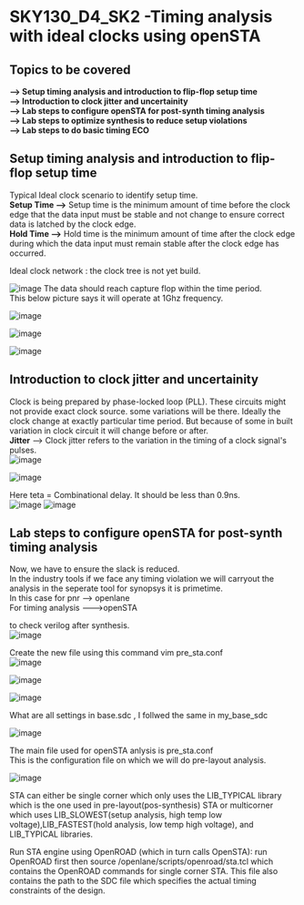 #  SKY130_D4_SK2 -Timing analysis with ideal clocks using openSTA
##  Topics to be covered
**--> Setup timing analysis and introduction to flip-flop setup time**   
**--> Introduction to clock jitter and uncertainity**  
**--> Lab steps to configure openSTA for post-synth timing analysis**    
**--> Lab steps to optimize synthesis to reduce setup violations**    
**--> Lab steps to do basic timing ECO**    

## Setup timing analysis and introduction to flip-flop setup time

Typical Ideal clock scenario to identify setup time.   
**Setup Time -->** Setup time is the minimum amount of time before the clock edge that the data input
must be stable and not change to ensure correct data is latched by the clock edge.   
**Hold Time -->** Hold time is the minimum amount of time after the clock edge during which the data
input must remain stable after the clock edge has occurred.   

Ideal clock network : the clock tree is not yet build.  

![image](https://github.com/Gayathri4801/NASSCOM-VSD-IAT/assets/163323618/63308581-2598-47bc-bad5-f81afa1e04cf)
The data should reach capture flop within the time period.   
This below picture says it will operate at 1Ghz frequency.  

![image](https://github.com/Gayathri4801/NASSCOM-VSD-IAT/assets/163323618/f42f9007-358b-496e-8680-6ad178bc30df)

![image](https://github.com/Gayathri4801/NASSCOM-VSD-IAT/assets/163323618/3b32c2a9-a0d1-49dc-9d36-79be4ceb733f)

![image](https://github.com/Gayathri4801/NASSCOM-VSD-IAT/assets/163323618/3a41ded1-cf58-477a-901c-d5945f00a1b7)

## Introduction to clock jitter and uncertainity   

Clock is being prepared by phase-locked loop (PLL).   These circuits might not provide exact clock source. some variations will be there.  Ideally the clock change at exactly particular time period. But because of some in built variation in clock circuit it will change before or after.   
**Jitter** --> Clock jitter refers to the variation in the timing of a clock signal's pulses.   
![image](https://github.com/Gayathri4801/NASSCOM-VSD-IAT/assets/163323618/64f82c17-5fe0-4141-a663-e85935eb57b1)

![image](https://github.com/Gayathri4801/NASSCOM-VSD-IAT/assets/163323618/5eeb1cd1-b8d2-4d2e-9573-fe3e4e060459)

Here teta = Combinational delay. It should be less than 0.9ns.   
![image](https://github.com/Gayathri4801/NASSCOM-VSD-IAT/assets/163323618/477c754a-665c-4761-a3a0-161f94ba1c67)
![image](https://github.com/Gayathri4801/NASSCOM-VSD-IAT/assets/163323618/dadbb188-c03a-4e3e-9901-378d2019e0e3)



## Lab steps to configure openSTA for post-synth timing analysis  

Now, we have to ensure the slack is reduced.   
In the industry tools if we face any timing violation we will carryout the analysis in the seperate tool for synopsys it is primetime.  
In this case for pnr --> openlane    
For timing analysis --->openSTA   

to check verilog after synthesis.   
![image](https://github.com/Gayathri4801/NASSCOM-VSD-IAT/assets/163323618/19dccfd9-a4cc-4d84-aff7-2c2cbf63edd1)

Create the new file using this command vim pre_sta.conf     
![image](https://github.com/Gayathri4801/NASSCOM-VSD-IAT/assets/163323618/8b3beeda-12b9-4a77-842f-8eb1c93193d6)

![image](https://github.com/Gayathri4801/NASSCOM-VSD-IAT/assets/163323618/dfcb68cc-eb62-4ad0-ad5a-f86712a6c873)

![image](https://github.com/Gayathri4801/NASSCOM-VSD-IAT/assets/163323618/9723a543-0f84-4fe5-8988-b5f7ac6207e7)

What are all settings in base.sdc , I follwed the same in my_base_sdc   

![image](https://github.com/Gayathri4801/NASSCOM-VSD-IAT/assets/163323618/98a1921c-aae2-44f5-ab4a-916d442cbc99)

The main file used for openSTA anlysis is pre_sta.conf   
This is the configuration file on which we will do pre-layout analysis.  

![image](https://github.com/Gayathri4801/NASSCOM-VSD-IAT/assets/163323618/d63c2f20-789d-4164-9537-34488ed2891b)

STA can either be single corner which only uses the LIB_TYPICAL library which is the one used in pre-layout(pos-synthesis) STA or multicorner which uses LIB_SLOWEST(setup analysis, high temp low voltage),LIB_FASTEST(hold analysis, low temp high voltage), and LIB_TYPICAL libraries.

Run STA engine using OpenROAD (which in turn calls OpenSTA): run OpenROAD first then source /openlane/scripts/openroad/sta.tcl which contains the OpenROAD commands for single corner STA. This file also contains the path to the SDC file which specifies the actual timing constraints of the design.
